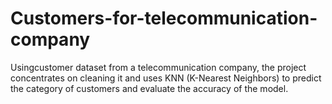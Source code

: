 # Customers-for-telecommunication-company

Usingcustomer dataset from a telecommunication company, the project concentrates on cleaning it and uses KNN (K-Nearest Neighbors) to predict the category of customers and evaluate the accuracy of the model.
